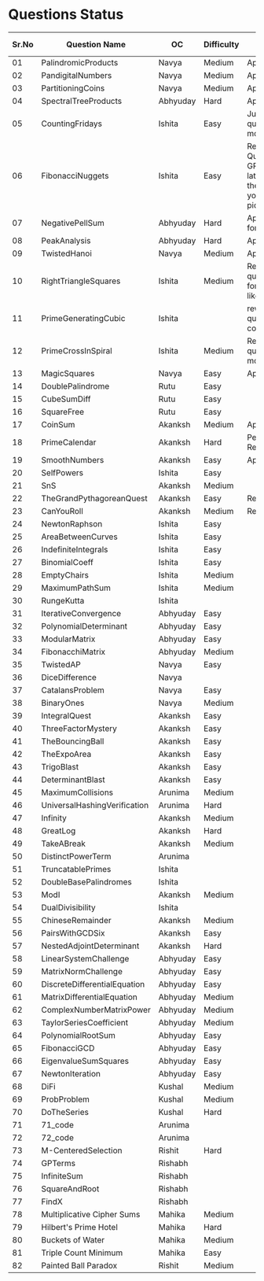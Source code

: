 # Questions Status

| Sr.No | Question Name                | OC       | Difficulty | Status                                                                                                                                                          | Question Inspiration |
| ----- | ---------------------------- | -------- | ---------- | --------------------------------------------------------------------------------------------------------------------------------------------------------------- | -------------------- |
| 01    | PalindromicProducts          | Navya    | Medium     | Approved                                                                                                                                                        |                      |
| 02    | PandigitalNumbers            | Navya    | Medium     | Approved                                                                                                                                                        |                      |
| 03    | PartitioningCoins            | Navya    | Medium     | Approved                                                                                                                                                        |                      |
| 04    | SpectralTreeProducts         | Abhyuday | Hard       | Approved                                                                                                                                                        |                      |
| 05    | CountingFridays              | Ishita   | Easy       | Just reword question to be more readable                                                                                                                        |                      |
| 06    | FibonacciNuggets             | Ishita   | Easy       | Reword Question - Use GPT to get the latex format for the formulas you've used as pictures                                                                      |                      |
| 07    | NegativePellSum              | Abhyuday | Hard       | Approved - Kept for Backup                                                                                                                                      |                      |
| 08    | PeakAnalysis                 | Abhyuday | Hard       | Approved                                                                                                                                                        |                      |
| 09    | TwistedHanoi                 | Navya    | Medium     | Approved                                                                                                                                                        |                      |
| 10    | RightTriangleSquares         | Ishita   | Medium     | Reword the question in the format similar like [this.](https://github.com/Roonil03/ProjectEulerCodes/blob/main/Problem0137.%20FibonacciGoldenNuggets/README.md) |                      |
| 11    | PrimeGeneratingCubic         | Ishita   |            | rework the question completely...                                                                                                                               |                      |
| 12    | PrimeCrossInSpiral           | Ishita   | Medium     | Reword the question to be more readable                                                                                                                         |                      |
| 13    | MagicSquares                 | Navya    | Easy       | Approved                                                                                                                                                        |                      |
| 14    | DoublePalindrome             | Rutu     | Easy       |                                                                                                                                                                 |                      |
| 15    | CubeSumDiff                  | Rutu     | Easy       |                                                                                                                                                                 |                      |
| 16    | SquareFree                   | Rutu     | Easy       |                                                                                                                                                                 |                      |
| 17    | CoinSum                      | Akanksh  | Medium     | Approved                                                                                                                                                        |                      |
| 18    | PrimeCalendar                | Akanksh  | Hard       | Pending;Solution Required                                                                                                                                       |                      |
| 19    | SmoothNumbers                | Akanksh  | Easy     | Approved                                                                                                                                                   |                      |
| 20    | SelfPowers                   | Ishita   | Easy       |                                                                                                                                                                 |                      |
| 21    | SnS                          | Akanksh  | Medium     |                                                                                                                                                                 |                      |
| 22    | TheGrandPythagoreanQuest     | Akanksh  | Easy       | Reword                                                                                                                                                          |                      |
| 23    | CanYouRoll                   | Akanksh  | Medium     | Reword                                                                                                                                                          |                      |
| 24    | NewtonRaphson                | Ishita   | Easy       |                                                                                                                                                                 |                      |
| 25    | AreaBetweenCurves            | Ishita   | Easy       |                                                                                                                                                                 |                      |
| 26    | IndefiniteIntegrals          | Ishita   | Easy       |                                                                                                                                                                 |                      |
| 27    | BinomialCoeff                | Ishita   | Easy       |                                                                                                                                                                 |                      |
| 28    | EmptyChairs                  | Ishita   | Medium     |                                                                                                                                                                 |                      |
| 29    | MaximumPathSum               | Ishita   | Medium     |                                                                                                                                                                 |                      |
| 30    | RungeKutta                   | Ishita   |            |                                                                                                                                                                 |                      |
| 31    | IterativeConvergence         | Abhyuday | Easy       |                                                                                                                                                                 |                      |
| 32    | PolynomialDeterminant        | Abhyuday | Easy       |                                                                                                                                                                 |                      |
| 33    | ModularMatrix                | Abhyuday | Easy       |                                                                                                                                                                 |                      |
| 34    | FibonacchiMatrix             | Abhyuday | Medium     |                                                                                                                                                                 |                      |
| 35    | TwistedAP                    | Navya    | Easy       |                                                                                                                                                                 |                      |
| 36    | DiceDifference               | Navya    |            |                                                                                                                                                                 |                      |
| 37    | CatalansProblem              | Navya    | Easy       |                                                                                                                                                                 |                      |
| 38    | BinaryOnes                   | Navya    | Medium     |                                                                                                                                                                 |                      |
| 39    | IntegralQuest                | Akanksh  | Easy       |                                                                                                                                                                 |                      |
| 40    | ThreeFactorMystery           | Akanksh  | Easy       |                                                                                                                                                                 |                      |
| 41    | TheBouncingBall              | Akanksh  | Easy       |                                                                                                                                                                 |                      |
| 42    | TheExpoArea                  | Akanksh  | Easy       |                                                                                                                                                                 |                      |
| 43    | TrigoBlast                   | Akanksh  | Easy       |                                                                                                                                                                 |                      |
| 44    | DeterminantBlast             | Akanksh  | Easy       |                                                                                                                                                                 |                      |
| 45    | MaximumCollisions            | Arunima  | Medium     |                                                                                                                                                                 |                      |
| 46    | UniversalHashingVerification | Arunima  | Hard       |                                                                                                                                                                 |                      |
| 47    | Infinity                     | Akanksh  | Medium     |                                                                                                                                                                 |                      |
| 48    | GreatLog                     | Akanksh  | Hard       |                                                                                                                                                                 |                      |
| 49    | TakeABreak                   | Akanksh  | Medium     |                                                                                                                                                                 |                      |
| 50    | DistinctPowerTerm            | Arunima  |            |                                                                                                                                                                 |                      |
| 51    | TruncatablePrimes            | Ishita   |            |                                                                                                                                                                 |                      |
| 52    | DoubleBasePalindromes        | Ishita   |            |                                                                                                                                                                 |                      |
| 53    | ModI                         | Akanksh  | Medium     |                                                                                                                                                                 |                      |
| 54    | DualDivisibility             | Ishita   |            |                                                                                                                                                                 |                      |
| 55    | ChineseRemainder             | Akanksh  | Medium     |                                                                                                                                                                 |                      |
| 56    | PairsWithGCDSix              | Akanksh  | Easy       |                                                                                                                                                                 |                      |
| 57    | NestedAdjointDeterminant     | Akanksh  | Hard       |                                                                                                                                                                 |                      |
| 58    | LinearSystemChallenge        | Abhyuday | Easy       |                                                                                                                                                                 |                      |
| 59    | MatrixNormChallenge          | Abhyuday | Easy       |                                                                                                                                                                 |                      |
| 60    | DiscreteDifferentialEquation | Abhyuday | Easy       |                                                                                                                                                                 |                      |
| 61    | MatrixDifferentialEquation   | Abhyuday | Medium     |                                                                                                                                                                 |                      |
| 62    | ComplexNumberMatrixPower     | Abhyuday | Medium     |                                                                                                                                                                 |                      |
| 63    | TaylorSeriesCoefficient      | Abhyuday | Medium     |                                                                                                                                                                 |                      |
| 64    | PolynomialRootSum            | Abhyuday | Easy       |                                                                                                                                                                 |                      |
| 65    | FibonacciGCD                 | Abhyuday | Easy       |                                                                                                                                                                 |                      |
| 66    | EigenvalueSumSquares         | Abhyuday | Easy       |                                                                                                                                                                 |                      |
| 67    | NewtonIteration              | Abhyuday | Easy       |                                                                                                                                                                 |                      |
| 68    | DiFi                         | Kushal   | Medium     |                                                                                                                                                                 |                      |
| 69    | ProbProblem                  | Kushal   | Medium     |                                                                                                                                                                 |                      |
| 70    | DoTheSeries                  | Kushal   | Hard       |                                                                                                                                                                 |                      |
| 71    | 71_code                      | Arunima  |            |                                                                                                                                                                 |                      |
| 72    | 72_code                      | Arunima  |            |                                                                                                                                                                 |                      |
| 73    | M-CenteredSelection          | Rishit   | Hard       |                                                                                                                                                                 |                      |
| 74    | GPTerms                      | Rishabh  |            |                                                                                                                                                                 |                      |
| 75    | InfiniteSum                  | Rishabh  |            |                                                                                                                                                                 |                      |
| 76    | SquareAndRoot                | Rishabh  |            |                                                                                                                                                                 |                      |
| 77    | FindX                        | Rishabh  |            |                                                                                                                                                                 |                      |
| 78    | Multiplicative Cipher Sums   | Mahika   | Medium     |                                                                                                                                                                 |                      |
| 79    | Hilbert's Prime Hotel        | Mahika   | Hard       |                                                                                                                                                                 |                      |
| 80    | Buckets of Water             | Mahika   | Medium     |                                                                                                                                                                 |                      |
| 81    | Triple Count Minimum         | Mahika   | Easy       |                                                                                                                                                                 |                      |
| 82    | Painted Ball Paradox         | Rishit   | Medium     |                                                                                                                                                                 |                      |
